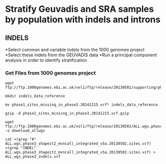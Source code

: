 # Stratify Geuvadis and SRA samples by population with indels and introns 

## INDELS

*Select common and variable indels from the 1000 genomes project
*Select these indels from the GEUVADIS data
*Run a principal component analysis in order to identify stratification

### Get Files from 1000 genomes project

```shell
wget ftp://ftp.1000genomes.ebi.ac.uk/vol1/ftp/release/20130502/supporting/phase1_sites_missing_in_phase3/*

mkdir indels_data_reference

mv phase1_sites_missing_in_phase3.20141215.vcf* indels_data_reference

gzip -d phase1_sites_missing_in_phase3.20141215.vcf.gzip

wget ftp://ftp.1000genomes.ebi.ac.uk/vol1/ftp/release/20130502/ALL.wgs.phase3_shapeit2_mvncall_integrated_v5a.20130502.sites.vcf.gz -o download_allwgs

cat <(grep "#" ALL.wgs.phase3_shapeit2_mvncall_integrated_v5a.20130502.sites.vcf) 
<(grep "INDEL" ALL.wgs.phase3_shapeit2_mvncall_integrated_v5a.20130502.sites.vcf) > ALL_wgs_phase3_indels.vcf
```


